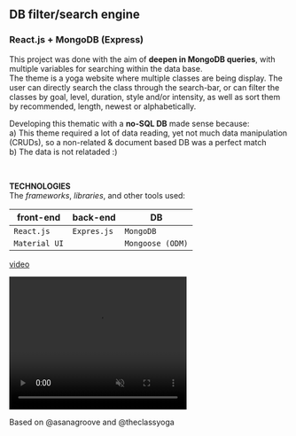 ## DB filter/search engine
### React.js + MongoDB (Express)

This project was done with the aim of **deepen in MongoDB queries**, with multiple variables for searching within the data base.
<br>
The theme is a yoga website where multiple classes are being display. The user can directly search the class through the search-bar, or can filter the classes by goal, level, duration, style and/or intensity, as well as sort them by recommended, length, newest or alphabetically.

Developing this thematic with a **no-SQL DB** made sense because: 
<br>
a) This theme required a lot of data reading, yet not much data manipulation (CRUDs), so a non-related & document based DB was a perfect match
<br>
b) The data is not relataded :)

<br>

**TECHNOLOGIES**
<br>
The *frameworks*, *libraries*, and other tools used:

| front-end | back-end | DB |
| --------- | -------- | -- |
| `React.js` | `Expres.js` | `MongoDB` |
| `Material UI` |  | `Mongoose (ODM)` |

<!-- OBJECTIVES
- Practice advanced DB queries
- Work with Material UI
- Use proyections -->

<!-- - Material UI -> Library
- React -> Library
- MongoDB -> DB
- Express -> Framework
- Mongoose -> ODM (Object Data Modeling) -->
[video](https://res.cloudinary.com/clarapardo/video/upload/v1672565943/Asana_Groove_-_Google_Chrome_2023-01-01_10-24-39_naoux0.mp4)

<video width="320" height="240" autoplay muted loop controls src="https://res.cloudinary.com/clarapardo/video/upload/v1672565943/Asana_Groove_-_Google_Chrome_2023-01-01_10-24-39_naoux0.mp4"></video>

Based on @asanagroove and @theclassyoga
